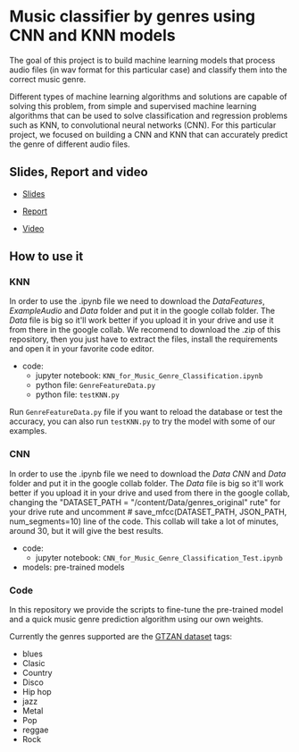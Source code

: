 # Music classifier by genres using CNN and KNN models

The goal of this project is to build machine learning models that process audio files (in wav format for this particular case) and classify them into the correct music genre.

Different types of machine learning algorithms and solutions are capable of solving this problem, from simple and supervised machine learning algorithms that can be used to solve classification and regression problems such as KNN, to convolutional neural networks (CNN). For this particular project, we focused on building a CNN and KNN that can accurately predict the genre of different audio files.

## Slides, Report and video

- [Slides](https://github.com/vanelozano7312/MusicGenreClasifier/blob/main/Music%20classifier%20by%20genres%20using%20CNN%20and%20KNN%20models%20Slides.pdf)

- [Report](https://github.com/vanelozano7312/MusicGenreClasifier/blob/main/ProyectoFinal.pdf)

- [Video](https://youtu.be/V0mP8Ccc2IQ)

## How to use it
### KNN
In order to use the .ipynb file we need to download the *DataFeatures*, *ExampleAudio* and *Data* folder and put it in the google collab folder. The *Data* file is big so it'll work better if you upload it in your drive and use it from there in the google collab. 
We recomend to download the .zip of this repository, then you just have to extract the files, install the requirements and open it in your favorite code editor. 


- code: 
	- jupyter notebook: `KNN_for_Music_Genre_Classification.ipynb`
	- python file: `GenreFeatureData.py` 
	- python file: `testKNN.py`
	
Run `GenreFeatureData.py` file if you want to reload the database or test the accuracy, you can also run `testKNN.py` to try the model with some of our examples.

### CNN

In order to use the .ipynb file we need to download the *Data CNN* and *Data* folder and put it in the google collab folder. The *Data* file is big so it'll work better if you upload it in your drive and used from there in the google collab, changing the "DATASET_PATH = "/content/Data/genres_original" rute" for your drive rute and uncomment # save_mfcc(DATASET_PATH, JSON_PATH, num_segments=10) line of the code.  This collab will take a lot of minutes, around 30, but it will give the best results.

- code: 
	- jupyter notebook: `CNN_for_Music_Genre_Classification_Test.ipynb`
- models: pre-trained models

### Code 
In this repository we provide the scripts to fine-tune the pre-trained model and a quick music genre prediction algorithm using our own weights. 

Currently the genres supported are the [GTZAN dataset](https://www.google.com/url?sa=t&rct=j&q=&esrc=s&source=web&cd=&cad=rja&uact=8&ved=2ahUKEwi0w9v6ndv7AhW2RzABHV9IBWUQFnoECBMQAQ&url=https%3A%2F%2Fwww.kaggle.com%2Fdatasets%2Fandradaolteanu%2Fgtzan-dataset-music-genre-classification&usg=AOvVaw3TTtu7nUZPCc-fNioZPjzz) tags:

- blues
- Clasic
- Country
- Disco
- Hip hop
- jazz
- Metal
- Pop
- reggae
- Rock

